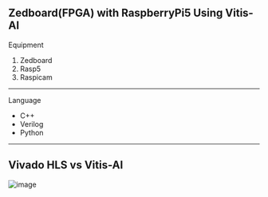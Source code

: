 Zedboard(FPGA) with RaspberryPi5 Using Vitis-AI 
-
Equipment
1. Zedboard
2. Rasp5
3. Raspicam
--------------
Language
- C++
- Verilog
- Python
 --------
Vivado HLS vs Vitis-AI
-
![image](https://github.com/user-attachments/assets/893f78be-8570-45e5-86f0-ba9a13555532)

  
